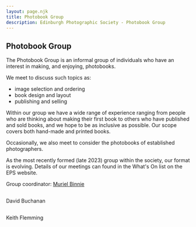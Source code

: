 ```yaml
---
layout: page.njk
title: Photobook Group
description: Edinburgh Photographic Society - Photobook Group
---
```


## Photobook Group

The Photobook Group is an informal group of individuals who have an interest in making, and enjoying, photobooks.

We meet to discuss such topics as:

- image selection and ordering
- book design and layout
- publishing and selling

Within our group we have a wide range of experience ranging from people who are thinking about making their first book to others who have published and sold books, and we hope to be as inclusive as possible. Our scope covers both hand-made and printed books.

Occasionally, we also meet to consider the photobooks of established photographers.

As the most recently formed (late 2023) group within the society, our format is evolving. Details of our meetings can found in the What's On list on the EPS website.

Group coordinator: [Muriel Binnie](mailto:photobooks@edinburghphotographicsociety.co.uk)

![hosta 210x210 Front Outer Cover-photobooks-v2](data:image/gif;base64,R0lGODlhAQABAAAAACH5BAEKAAEALAAAAAABAAEAAAICTAEAOw== "hosta 210×210 Front Outer Cover-photobooks-v2")

David Buchanan

![Keith Flemming-photobooks-v2](data:image/gif;base64,R0lGODlhAQABAAAAACH5BAEKAAEALAAAAAABAAEAAAICTAEAOw== "Keith Flemming-photobooks-v2")

Keith Flemming

